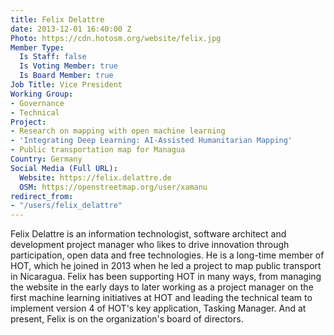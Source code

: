 ```yaml
---
title: Felix Delattre
date: 2013-12-01 16:40:00 Z
Photo: https://cdn.hotosm.org/website/felix.jpg
Member Type:
  Is Staff: false
  Is Voting Member: true
  Is Board Member: true
Job Title: Vice President
Working Group:
- Governance
- Technical
Project:
- Research on mapping with open machine learning
- 'Integrating Deep Learning: AI-Assisted Humanitarian Mapping'
- Public transportation map for Managua
Country: Germany
Social Media (Full URL):
  Website: https://felix.delattre.de
  OSM: https://openstreetmap.org/user/xamanu
redirect_from:
- "/users/felix_delattre"
---
```


<p>Felix Delattre is an information technologist, software architect and development project manager who likes to drive innovation through participation, open data and free technologies. He is a long-time member of HOT, which he joined in 2013 when he led a project to map public transport in Nicaragua. Felix has been supporting HOT in many ways, from managing the website in the early days to later working as a project manager on the first machine learning initiatives at HOT and leading the technical team to implement version 4 of HOT's key application, Tasking Manager. And at present, Felix is on the organization's board of directors.</p>

